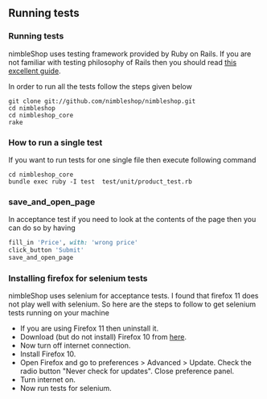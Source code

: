 ## Running tests ##

### Running tests ###

nimbleShop uses testing framework provided by Ruby on Rails. If you are not familiar with testing philosophy of Rails then you should read [this excellent guide][1].

In order to run all the tests follow the steps given below

```shell
git clone git://github.com/nimbleshop/nimbleshop.git
cd nimbleshop
cd nimbleshop_core
rake
```

### How to run a single test ###

If you want to run tests for one single file then execute following command

```shell
cd nimbleshop_core
bundle exec ruby -I test  test/unit/product_test.rb
```

### save_and_open_page ###

In acceptance test if you need to look at the contents of the page then you can do so by having

```ruby
fill_in 'Price', with: 'wrong price'
click_button 'Submit'
save_and_open_page
```

### Installing firefox for selenium tests ###


nimbleShop uses selenium for acceptance tests. I found that firefox 11 does not play well with selenium. So here are the steps to follow to get selenium tests running on your machine

* If you are using Firefox 11 then uninstall it.
* Download (but do not install) Firefox 10 from [here][2].
* Now turn off internet connection.
* Install Firefox 10.
* Open Firefox and go to preferences > Advanced > Update. Check the radio button "Never check for updates". Close preference panel.
* Turn internet on.
* Now run tests for selenium.

[1]: http://guides.rubyonrails.org/testing.html
[2]: http://dl.dropbox.com/u/7468116/Firefox%2010.0.dmg
